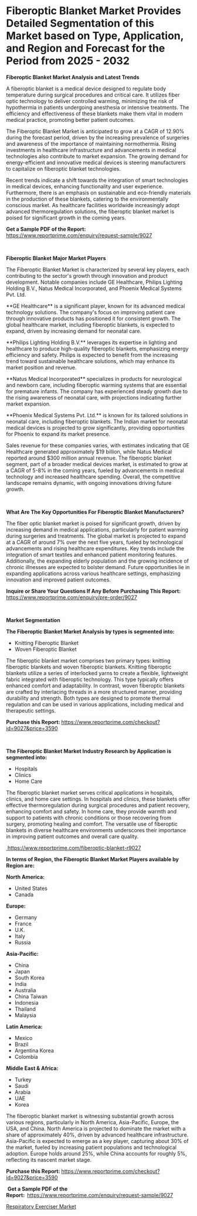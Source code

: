 <p><h1>Fiberoptic Blanket Market Provides Detailed Segmentation of this Market based on Type, Application, and Region and Forecast for the Period from 2025 - 2032</h1></p><p><strong>Fiberoptic Blanket Market Analysis and Latest Trends</strong></p>
<p><p>A fiberoptic blanket is a medical device designed to regulate body temperature during surgical procedures and critical care. It utilizes fiber optic technology to deliver controlled warming, minimizing the risk of hypothermia in patients undergoing anesthesia or intensive treatments. The efficiency and effectiveness of these blankets make them vital in modern medical practice, promoting better patient outcomes.</p><p>The Fiberoptic Blanket Market is anticipated to grow at a CAGR of 12.90% during the forecast period, driven by the increasing prevalence of surgeries and awareness of the importance of maintaining normothermia. Rising investments in healthcare infrastructure and advancements in medical technologies also contribute to market expansion. The growing demand for energy-efficient and innovative medical devices is steering manufacturers to capitalize on fiberoptic blanket technologies.</p><p>Recent trends indicate a shift towards the integration of smart technologies in medical devices, enhancing functionality and user experience. Furthermore, there is an emphasis on sustainable and eco-friendly materials in the production of these blankets, catering to the environmentally conscious market. As healthcare facilities worldwide increasingly adopt advanced thermoregulation solutions, the fiberoptic blanket market is poised for significant growth in the coming years.</p></p>
<p><strong>Get a Sample PDF of the Report:&nbsp;</strong> <a href="https://www.reportprime.com/enquiry/request-sample/9027?utm_campaign=2460&utm_medium=2&utm_source=Github&utm_content=ia&utm_term=20032025&utm_id=fiberoptic-blanket">https://www.reportprime.com/enquiry/request-sample/9027</a></p>
<p>&nbsp;</p>
<p><strong>Fiberoptic Blanket Major Market Players</strong></p>
<p><p>The Fiberoptic Blanket Market is characterized by several key players, each contributing to the sector's growth through innovation and product development. Notable companies include GE Healthcare, Philips Lighting Holding B.V., Natus Medical Incorporated, and Phoenix Medical Systems Pvt. Ltd.</p><p>**GE Healthcare** is a significant player, known for its advanced medical technology solutions. The company's focus on improving patient care through innovative products has positioned it for consistent growth. The global healthcare market, including fiberoptic blankets, is expected to expand, driven by increasing demand for neonatal care.</p><p>**Philips Lighting Holding B.V.** leverages its expertise in lighting and healthcare to produce high-quality fiberoptic blankets, emphasizing energy efficiency and safety. Philips is expected to benefit from the increasing trend toward sustainable healthcare solutions, which may enhance its market position and revenue.</p><p>**Natus Medical Incorporated** specializes in products for neurological and newborn care, including fiberoptic warming systems that are essential for premature infants. The company has experienced steady growth due to the rising awareness of neonatal care, with projections indicating further market expansion.</p><p>**Phoenix Medical Systems Pvt. Ltd.** is known for its tailored solutions in neonatal care, including fiberoptic blankets. The Indian market for neonatal medical devices is projected to grow significantly, providing opportunities for Phoenix to expand its market presence.</p><p>Sales revenue for these companies varies, with estimates indicating that GE Healthcare generated approximately $19 billion, while Natus Medical reported around $300 million annual revenue. The fiberoptic blanket segment, part of a broader medical devices market, is estimated to grow at a CAGR of 5-8% in the coming years, fueled by advancements in medical technology and increased healthcare spending. Overall, the competitive landscape remains dynamic, with ongoing innovations driving future growth.</p></p>
<p>&nbsp;</p>
<p><strong>What Are The Key Opportunities For Fiberoptic Blanket Manufacturers?</strong></p>
<p><p>The fiber optic blanket market is poised for significant growth, driven by increasing demand in medical applications, particularly for patient warming during surgeries and treatments. The global market is projected to expand at a CAGR of around 7% over the next five years, fueled by technological advancements and rising healthcare expenditures. Key trends include the integration of smart textiles and enhanced patient monitoring features. Additionally, the expanding elderly population and the growing incidence of chronic illnesses are expected to bolster demand. Future opportunities lie in expanding applications across various healthcare settings, emphasizing innovation and improved patient outcomes.</p></p>
<p><strong>Inquire or Share Your Questions If Any Before Purchasing This Report:</strong> <a href="https://www.reportprime.com/enquiry/pre-order/9027?utm_campaign=2460&utm_medium=2&utm_source=Github&utm_content=ia&utm_term=20032025&utm_id=fiberoptic-blanket">https://www.reportprime.com/enquiry/pre-order/9027</a></p>
<p>&nbsp;</p>
<p><strong>Market Segmentation</strong></p>
<p><strong>The Fiberoptic Blanket Market Analysis by types is segmented into:</strong></p>
<p><ul><li>Knitting Fiberoptic Blanket</li><li>Woven Fiberoptic Blanket</li></ul></p>
<p><p>The fiberoptic blanket market comprises two primary types: knitting fiberoptic blankets and woven fiberoptic blankets. Knitting fiberoptic blankets utilize a series of interlocked yarns to create a flexible, lightweight fabric integrated with fiberoptic technology. This type typically offers enhanced comfort and adaptability. In contrast, woven fiberoptic blankets are crafted by interlacing threads in a more structured manner, providing durability and strength. Both types are designed to promote thermal regulation and can be used in various applications, including medical and therapeutic settings.</p></p>
<p><strong>Purchase this Report:&nbsp;</strong><a href="https://www.reportprime.com/checkout?id=9027&price=3590&utm_campaign=2460&utm_medium=2&utm_source=Github&utm_content=ia&utm_term=20032025&utm_id=fiberoptic-blanket">https://www.reportprime.com/checkout?id=9027&price=3590</a></p>
<p>&nbsp;</p>
<p><strong>The Fiberoptic Blanket Market Industry Research by Application is segmented into:</strong></p>
<p><ul><li>Hospitals</li><li>Clinics</li><li>Home Care</li></ul></p>
<p><p>The fiberoptic blanket market serves critical applications in hospitals, clinics, and home care settings. In hospitals and clinics, these blankets offer effective thermoregulation during surgical procedures and patient recovery, enhancing comfort and safety. In home care, they provide warmth and support to patients with chronic conditions or those recovering from surgery, promoting healing and comfort. The versatile use of fiberoptic blankets in diverse healthcare environments underscores their importance in improving patient outcomes and overall care quality.</p></p>
<p><a href="https://www.reportprime.com/fiberoptic-blanket-r9027?utm_campaign=2460&utm_medium=2&utm_source=Github&utm_content=ia&utm_term=20032025&utm_id=fiberoptic-blanket">&nbsp;https://www.reportprime.com/fiberoptic-blanket-r9027</a></p>
<p><strong>In terms of Region, the Fiberoptic Blanket Market Players available by Region are:</strong></p>
<p>
    <p> <strong> North America: </strong>
        <ul>
            <li>United States</li>
            <li>Canada</li>
        </ul>
        </p> 
    <p> <strong> Europe: </strong>
        <ul>
            <li>Germany</li>
            <li>France</li>
            <li>U.K.</li>
            <li>Italy</li>
            <li>Russia</li>
        </ul>
        </p> 
    <p> <strong> Asia-Pacific: </strong>
        <ul>
            <li>China</li>
            <li>Japan</li>
            <li>South Korea</li>
            <li>India</li>
            <li>Australia</li>
            <li>China Taiwan</li>
            <li>Indonesia</li>
            <li>Thailand</li>
            <li>Malaysia</li>
        </ul>
        </p> 
    <p> <strong> Latin America: </strong>
        <ul>
            <li>Mexico</li>
            <li>Brazil</li>
            <li>Argentina Korea</li>
            <li>Colombia</li>
        </ul>
        </p> 
    <p> <strong> Middle East & Africa: </strong>
        <ul>
            <li>Turkey</li>
            <li>Saudi</li>
            <li>Arabia</li>
            <li>UAE</li>
            <li>Korea</li>
        </ul>
    </p>
    </p>
<p><p>The fiberoptic blanket market is witnessing substantial growth across various regions, particularly in North America, Asia-Pacific, Europe, the USA, and China. North America is projected to dominate the market with a share of approximately 40%, driven by advanced healthcare infrastructure. Asia-Pacific is expected to emerge as a key player, capturing about 30% of the market, fueled by increasing patient populations and technological adoption. Europe holds around 25%, while China accounts for roughly 5%, reflecting its nascent market stage.</p></p>
<p><strong>Purchase this Report: </strong><a href="https://www.reportprime.com/checkout?id=9027&price=3590&utm_campaign=2460&utm_medium=2&utm_source=Github&utm_content=ia&utm_term=20032025&utm_id=fiberoptic-blanket">https://www.reportprime.com/checkout?id=9027&price=3590</a></p>
<p>&nbsp;<strong>Get a Sample PDF of the Report:&nbsp;&nbsp;</strong><a href="https://www.reportprime.com/enquiry/request-sample/9027?utm_campaign=2460&utm_medium=2&utm_source=Github&utm_content=ia&utm_term=20032025&utm_id=fiberoptic-blanket">https://www.reportprime.com/enquiry/request-sample/9027</a></p>
<p><strong></strong></p>
<p><p><a href="https://github.com/abbislposival/Market-Research-Report-List-1/blob/main/respiratory-exerciser-market.md?utm_campaign=2460&utm_medium=2&utm_source=Github&utm_content=ia&utm_term=20032025&utm_id=fiberoptic-blanket">Respiratory Exerciser Market</a></p></p>